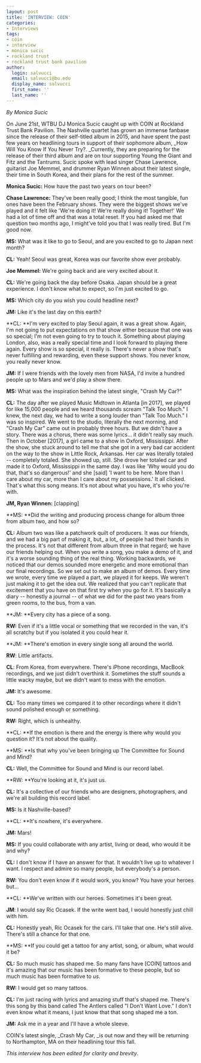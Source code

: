 ```yaml
---
layout: post
title: 'INTERVIEW: COIN'
categories:
- Interviews
tags:
- coin
- interview
- monica sucic
- rockland trust
- rockland trust bank pavilion
author:
  login: salvucci
  email: salvucci@bu.edu
  display_name: salvucci
  first_name: ''
  last_name: ''
---
```

_By Monica Sucic_

On June 21st, WTBU DJ Monica Sucic caught up with COIN at Rockland Trust Bank Pavilion. The Nashville quartet has grown an immense fanbase since the release of their self-titled album in 2015, and have spent the past few years on headlining tours in support of their sophomore album, _How Will You Know If You Never Try?. _Currently, they are preparing for the release of their third album and are on tour supporting Young the Giant and Fitz and the Tantrums. Sucic spoke with lead singer Chase Lawrence, guitarist Joe Memmel, and drummer Ryan Winnen about their latest single, their time in South Korea, and their plans for the rest of the summer. 

**Monica Sucic:** How have the past two years on tour been? 

**Chase Lawrence:** They've been really good; I think the most tangible, fun ones have been the February shows. They were the biggest shows we've played and it felt like 'We're doing it! We're really doing it! Together!' We had a lot of time off and that was a total reset. If you had asked me that question two months ago, I might've told you that I was really tired. But I'm good now. 

**MS:** What was it like to go to Seoul, and are you excited to go to Japan next month?

**CL:** Yeah! Seoul was great, Korea was our favorite show ever probably.

**Joe Memmel:** We're going back and are very excited about it.

**CL:** We're going back the day before Osaka. Japan should be a great experience. I don't know what to expect, so I'm just excited to go.

**MS:** Which city do you wish you could headline next? 

**JM:** Like it's the last day on this earth?

**CL: **I'm very excited to play Seoul again, it was a great show. Again, I'm not going to put expectations on that show either because that one was so special; I'm not even going to try to touch it. Something about playing London, also, was a really special time and I look forward to playing there again. Every show is so special, it really is. There's never a show that's never fulfilling and rewarding, even these support shows. You never know, you really never know.

**JM:** If I were friends with the lovely men from NASA, I'd invite a hundred people up to Mars and we'd play a show there.

**MS:** What was the inspiration behind the latest single, "Crash My Car?"

**CL:** The day after we played Music Midtown in Atlanta \[in 2017\], we played for like 15,000 people and we heard thousands scream "Talk Too Much." I knew, the next day, we had to write a song louder than "Talk Too Much." I was so inspired. We went to the studio, literally the next morning, and "Crash My Car" came out in probably three hours. But we didn't have a story. There was a chorus, there was some lyrics... it didn't really say much. Then in October \[2017\], a girl came to a show in Oxford, Mississippi. After the show, she stuck around to tell me that she got in a very bad car accident on the way to the show in Little Rock, Arkansas. Her car was literally totaled -- completely totaled. She showed up, still. She drove her totaled car and made it to Oxford, Mississippi in the same day. I was like 'Why would you do that, that's so dangerous!' and she \[said\] 'I want to be here. More than I care about my car, more than I care about my possessions.' It all clicked. That's what this song means. It's not about what you have, it's who you're with. 

**JM, Ryan Winnen:** \[clapping\]

**MS: **Did the writing and producing process change for album three from album two, and how so? 

**CL:** Album two was like a patchwork quilt of producers. It was our friends, and we had a big part of making it, but_ a lot_ of people had their hands in the process. It's not that different from album three in that regard; we have our friends helping out. When you write a song, you make a demo of it, and it's a worse sounding thing of the real thing. Working backwards, we noticed that our demos sounded more energetic and more emotional than our final recordings. So we set out to make an album of demos. Every time we wrote, every time we played a part, we played it for keeps. We weren't just making it to get the idea out. We realized that you can't replicate that excitement that you have on that first try when you go for it. It's basically a diary -- honestly a journal -- of what we did for the past two years from green rooms, to the bus, from a van. 

**JM: **Every city has a piece of a song.

**RW:** Even if it's a little vocal or something that we recorded in the van, it's all scratchy but if you isolated it you could hear it.

**JM: **There's emotion in every single song all around the world. 

**RW**: Little artifacts. 

**CL**: From Korea, from everywhere. There's iPhone recordings, MacBook recordings, and we just didn't overthink it. Sometimes the stuff sounds a little wacky maybe, but we didn't want to mess with the emotion.

**JM:** It's awesome. 

**CL:** Too many times we compared it to other recordings where it didn't sound polished enough or something.

**RW:** Right, which is unhealthy.

**CL: **If the emotion is there and the energy is there why would you question it? It's not about the quality. 

**MS: **Is that why you've been bringing up The Committee for Sound and Mind?

**CL:** Well, the Committee for Sound and Mind is our record label.

**RW: **You're looking at it, it's just us.

**CL:** It's a collective of our friends who are designers, photographers, and we're all building this record label.

**MS:** Is it Nashville-based?

**CL: **It's nowhere, it's everywhere. 

**JM:** Mars! 

**MS:** If you could collaborate with any artist, living or dead, who would it be and why? 

**CL:** I don't know if I have an answer for that. It wouldn't live up to whatever I want. I respect and admire so many people, but everybody's a person. 

**RW:** You don't even know if it would work, you know? You have your heroes but...

**CL: **We've written with our heroes. Sometimes it's been great.

**JM**: I would say Ric Ocasek. If the write went bad, I would honestly just chill with him.

**CL:** Honestly yeah, Ric Ocasek for the cars. I'll take that one. He's still alive. There's still a chance for that one. 

**MS: **If you could get a tattoo for any artist, song, or album, what would it be?

**CL:** So much music has shaped me. So many fans have \[COIN\] tattoos and it's amazing that our music has been formative to these people, but so much music has been formative to _us_. 

**RW:** I would get so many tattoos. 

**CL:** I'm just racing with lyrics and amazing stuff that's shaped me. There's this song by this band called The Antlers called "I Don't Want Love." I don't even know what it means, I just know that that song shaped me a ton. 

**JM:** Ask me in a year and I'll have a whole sleeve. 

COIN's latest single, _Crash My Car, _is out now and they will be returning to Northampton, MA on their headlining tour this fall. 

_This interview has been edited for clarity and brevity_.